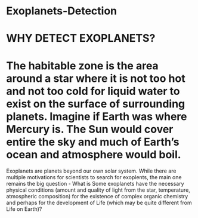 # Exoplanets-Detection
# WHY DETECT EXOPLANETS?
# The habitable zone is the area around a star where it is not too hot and not too cold for liquid water to exist on the surface of surrounding planets. Imagine if Earth was where Mercury is. The Sun would cover entire the sky and  much of Earth’s ocean and atmosphere would boil. 
Exoplanets are planets beyond our own solar system. While there are multiple motivations for scientists to search for exoplents, the main one remains the big question - What is Some exoplanets have the necessary physical conditions (amount and quality of light from the star, temperature, atmospheric composition) for the existence of complex organic chemistry and perhaps for the development of Life (which may be quite different from Life on Earth)? 

